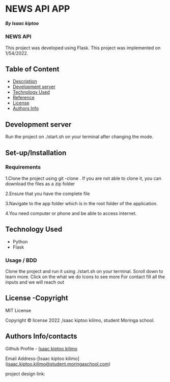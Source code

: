 # NEWS API APP

##### By Isaac kiptoo
### NEWS API

This project was developed using Flask.
This project was implemented on 1/54/2022.
## Table of Content

+ [Description](#description)
+ [Development server](#ng-serve)
+ [Technology Used](#technology-used)
+ [Reference](#reference)
+ [License](#license-Copyright)
+ [Authors Info](#author-Info/contacts)

## Development server

Run the project on ./start.sh on your terminal after changing the mode.



## Set-up/Installation 

### Requirements

1.Clone the project using git -clone . If you are not able to clone it, you can download the files as a zip folder

2.Ensure that you have the complete file

3.Navigate to the app folder which is in the root folder of the application.


4.You need computer or phone and be able to access internet.

## Technology Used
* Python 
* Flask


### Usage / BDD
Clone the project and run it using ./start.sh on your terminal.
Scroll down to learn more.
Click on the what we do Icons to see more
For contact fill all the inputs and we will reach out


## License -Copyright 

MIT License

Copyright © license 2022 ,Isaac kiptoo kilimo, student Moringa school.

## Authors Info/contacts

Github Profile - [Isaac kiptoo kilimo](https://github.com/Isaac-kiptoo-kilimo)

Email Address-[Isaac kiptoo kilimo] (isaac.kiptoo.kilimo@student.moringaschool.com)

project design link: